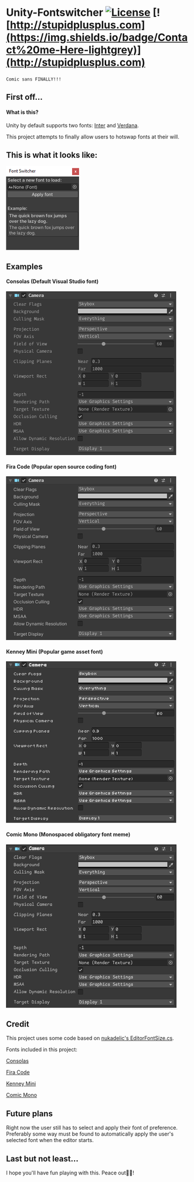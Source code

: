 # Unity-Fontswitcher [![License](https://img.shields.io/badge/license-MIT-orange.svg?style=flat)](LICENSE) [![http://stupidplusplus.com](https://img.shields.io/badge/Contact%20me-Here-lightgrey)](http://stupidplusplus.com)
`Comic sans FINALLY!!!`



## First off...
#### What is this?
Unity by default supports two fonts:
[Inter](https://fonts.google.com/specimen/Inter)
and [Verdana](https://www.fonts.com/font/microsoft-corporation/verdana).

This project attempts to finally allow users to hotswap fonts at their will.

## This is what it looks like:
![Image of the UI](thisiswhatitlookslike.png)

## Examples
#### Consolas (Default Visual Studio font)
![Image of consolas](consolas.png)

#### Fira Code (Popular open source coding font)
![Image of firacode](firacode.png)

#### Kenney Mini (Popular game asset font)
![Image of kenney mini](kenneymini.png)

#### Comic Mono (Monospaced obligatory font meme)
![Image of comic mono](comicmono.png)


## Credit
This project uses some code based on [nukadelic's EditorFontSize.cs](https://gist.github.com/nukadelic/47474c7e5d4ee5909462e3b900f4cb82).

Fonts included in this project:

[Consolas](https://docs.microsoft.com/en-us/typography/font-list/consolas)

[Fira Code](https://github.com/tonsky/FiraCode)

[Kenney Mini](https://www.kenney.nl/assets/kenney-fonts)

[Comic Mono](https://github.com/dtinth/comic-mono-font)

## Future plans
Right now the user still has to select and apply their font of preference. Preferably some way must be found to automatically apply the user's selected font when the editor starts.

## Last but not least...
I hope you'll have fun playing with this. Peace out✌🏻!
